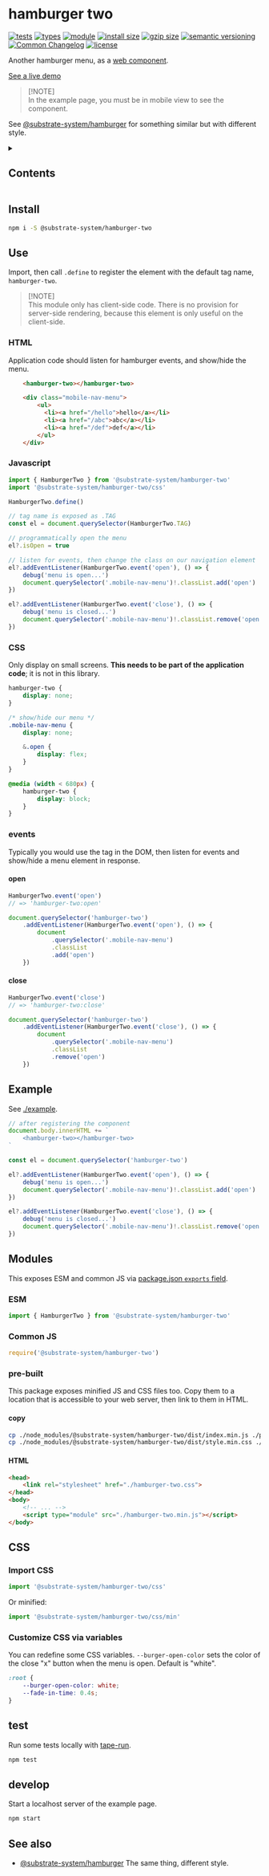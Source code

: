 # hamburger two
[![tests](https://img.shields.io/github/actions/workflow/status/substrate-system/hamburger-two/nodejs.yml?style=flat-square)](https://github.com/substrate-system/hamburger-two/actions/workflows/nodejs.yml)
[![types](https://img.shields.io/npm/types/@substrate-system/hamburger-two?style=flat-square)](README.md)
[![module](https://img.shields.io/badge/module-ESM%2FCJS-blue?style=flat-square)](README.md)
[![install size](https://flat.badgen.net/packagephobia/install/@bicycle-codes/keys?cache-control=no-cache)](https://packagephobia.com/result?p=@bicycle-codes/keys)
[![gzip size](https://img.shields.io/bundlephobia/minzip/@substrate-system/hamburger-two?style=flat-square)](https://bundlephobia.com/package/@substrate-system/hamburger-two)
[![semantic versioning](https://img.shields.io/badge/semver-2.0.0-blue?logo=semver&style=flat-square)](https://semver.org/)
[![Common Changelog](https://nichoth.github.io/badge/common-changelog.svg)](./CHANGELOG.md)
[![license](https://img.shields.io/badge/license-Big_Time-blue?style=flat-square)](LICENSE)

Another hamburger menu, as a [web component](https://developer.mozilla.org/en-US/docs/Web/API/Web_components).

[See a live demo](https://substrate-system.github.io/hamburger-two/)

>
> [!NOTE]  
> In the example page, you must be in mobile view to see the component.
>

See [@substrate-system/hamburger](https://github.com/substrate-system/hamburger/)
for something similar but with different style.

<details><summary><h2>Contents</h2></summary>

<!-- toc -->

- [Install](#install)
- [Use](#use)
  * [HTML](#html)
  * [Javascript](#javascript)
  * [CSS](#css)
  * [events](#events)
- [Example](#example)
- [Modules](#modules)
  * [ESM](#esm)
  * [Common JS](#common-js)
  * [pre-built](#pre-built)
- [CSS](#css-1)
  * [Import CSS](#import-css)
  * [Customize CSS via variables](#customize-css-via-variables)
- [test](#test)
- [develop](#develop)
- [See also](#see-also)

<!-- tocstop -->

</details>


## Install

```sh
npm i -S @substrate-system/hamburger-two
```

## Use
Import, then call `.define` to register the element with the default tag name,
`hamburger-two`.

>
> [!NOTE]  
> This module only has client-side code. There is no provision for server-side
> rendering, because this element is only useful on the client-side.
>

### HTML

Application code should listen for hamburger events, and show/hide the menu.

```html
    <hamburger-two></hamburger-two>

    <div class="mobile-nav-menu">
        <ul>
          <li><a href="/hello">hello</a></li>
          <li><a href="/abc">abc</a></li>
          <li><a href="/def">def</a></li>
        </ul>
    </div>
```

### Javascript

```js
import { HamburgerTwo } from '@substrate-system/hamburger-two'
import '@substrate-system/hamburger-two/css'

HamburgerTwo.define()

// tag name is exposed as .TAG
const el = document.querySelector(HamburgerTwo.TAG)

// programmatically open the menu
el?.isOpen = true

// listen for events, then change the class on our navigation element
el?.addEventListener(HamburgerTwo.event('open'), () => {
    debug('menu is open...')
    document.querySelector('.mobile-nav-menu')!.classList.add('open')
})

el?.addEventListener(HamburgerTwo.event('close'), () => {
    debug('menu is closed...')
    document.querySelector('.mobile-nav-menu')!.classList.remove('open')
})
```

### CSS

Only display on small screens. **This needs to be part of the application code**;
it is not in this library.

```css
hamburger-two {
    display: none;
}

/* show/hide our menu */
.mobile-nav-menu {
    display: none;

    &.open {
        display: flex;
    }
}

@media (width < 680px) {
    hamburger-two {
        display: block;
    }
}
```

### events
Typically you would use the tag in the DOM, then listen for events and show/hide
a menu element in response.

#### open

```js
HamburgerTwo.event('open')
// => 'hamburger-two:open'
```

```js
document.querySelector('hamburger-two')
    .addEventListener(HamburgerTwo.event('open'), () => {
        document
            .querySelector('.mobile-nav-menu')
            .classList
            .add('open')
    })
```

#### close

```js
HamburgerTwo.event('close')
// => 'hamburger-two:close'
```

```js
document.querySelector('hamburger-two')
    .addEventListener(HamburgerTwo.event('close'), () => {
        document
            .querySelector('.mobile-nav-menu')
            .classList
            .remove('open')
    })
```


## Example

See [./example](./example/index.ts).

```js
// after registering the component
document.body.innerHTML += `
    <hamburger-two></hamburger-two>
`

const el = document.querySelector('hamburger-two')

el?.addEventListener(HamburgerTwo.event('open'), () => {
    debug('menu is open...')
    document.querySelector('.mobile-nav-menu')!.classList.add('open')
})

el?.addEventListener(HamburgerTwo.event('close'), () => {
    debug('menu is closed...')
    document.querySelector('.mobile-nav-menu')!.classList.remove('open')
})
```

## Modules

This exposes ESM and common JS via
[package.json `exports` field](https://nodejs.org/api/packages.html#exports).

### ESM
```js
import { HamburgerTwo } from '@substrate-system/hamburger-two'
```

### Common JS
```js
require('@substrate-system/hamburger-two')
```

### pre-built

This package exposes minified JS and CSS files too. Copy them to a location that
is accessible to your web server, then link to them in HTML.

#### copy
```sh
cp ./node_modules/@substrate-system/hamburger-two/dist/index.min.js ./public/hamburger-two.min.js
cp ./node_modules/@substrate-system/hamburger-two/dist/style.min.css ./public/hamburger-two.css
```

#### HTML
```html
<head>
    <link rel="stylesheet" href="./hamburger-two.css">
</head>
<body>
    <!-- ... -->
    <script type="module" src="./hamburger-two.min.js"></script>
</body>
```

## CSS

### Import CSS

```js
import '@substrate-system/hamburger-two/css'
```

Or minified:
```js
import '@substrate-system/hamburger-two/css/min'
```

### Customize CSS via variables

You can redefine some CSS variables. `--burger-open-color` sets the color of
the close "x" button when the menu is open. Default is "white".

```css
:root {
    --burger-open-color: white;
    --fade-in-time: 0.4s;
}
```

## test

Run some tests locally with [tape-run](https://github.com/tape-testing/tape-run).

```sh
npm test
```

## develop

Start a localhost server of the example page.

```sh
npm start
```

## See also

* [@substrate-system/hamburger](https://github.com/substrate-system/hamburger/)
  The same thing, different style.
